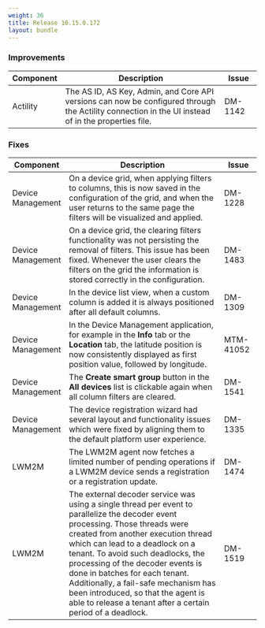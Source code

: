 ```yaml
---
weight: 36
title: Release 10.15.0.172
layout: bundle
---
```


<!--10.15.0.115 - 10.15.0.172-->


### Improvements

<div><table ><colgroup>
<col style="width: 15%;"><col style="width: 70%;"><col style="width: 15%;"></colgroup>
<thead><tr>
<th>
Component</th>
<th>
Description</th>
<th>
Issue</th>
</tr>
</thead><tbody>

<tr>
<td>
Actility</td>
<td>The AS ID, AS Key, Admin, and Core API versions can now be configured through the Actility connection in the UI instead of in the properties file.</td>
<td>
DM-1142</td>
</tr>

</tbody></table></div>


### Fixes

<div><table ><colgroup>
<col style="width: 15%;"><col style="width: 70%;"><col style="width: 15%;"></colgroup>
<thead><tr>
<th>
Component</th>
<th>
Description</th>
<th>
Issue</th>
</tr>
</thead><tbody>

<tr>
<td>
Device Management</td>
<td>On a device grid, when applying filters to columns, this is now saved in the configuration of the grid, and when the user returns to the same page the filters will be visualized and applied.</td>
<td>
DM-1228</td>
</tr>

<tr>
<td>
Device Management</td>
<td>On a device grid, the clearing filters functionality was not persisting the removal of filters. This issue has been fixed. Whenever the user clears the filters on the grid the information is stored correctly in the configuration.</td>
<td>
DM-1483</td>
</tr>

<tr>
<td>
Device Management</td>
<td>In the device list view, when a custom column is added it is always positioned after all default columns.</td>
<td>
DM-1309</td>
</tr>

<tr>
<td>
Device Management</td>
<td>In the Device Management application, for example in the <b>Info</b> tab or the <b>Location</b> tab, the latitude position is now consistently displayed as first position value, followed by longitude.</td>
<td>
MTM-41052</td>
</tr>

<tr>
<td>
Device Management</td>
<td>The <b>Create smart group</b> button in the <b>All devices</b> list is clickable again when all column filters are cleared.</td>
<td>
DM-1541</td>
</tr>

<tr>
<td>
Device Management</td>
<td>The device registration wizard had several layout and functionality issues which were fixed by aligning them to the default platform user experience.</td>
<td>
DM-1335</td>
</tr>

<tr>
<td>
LWM2M</td>
<td>The LWM2M agent now fetches a limited number of pending operations if a LWM2M device sends a registration or a registration update.</td>
<td>
DM-1474</td>
</tr>

<tr>
<td>LWM2M</td>
<td>
The external decoder service was using a single thread per event to parallelize the decoder event processing. Those threads were created from another execution thread which can lead to a deadlock on a tenant. To avoid such deadlocks, the processing of the decoder events is done in batches for each tenant. Additionally, a fail-safe mechanism has been introduced, so that the agent is able to release a tenant after a certain period of a deadlock.</td>
<td>DM-1519</td>
</tr>

</tbody></table></div>

